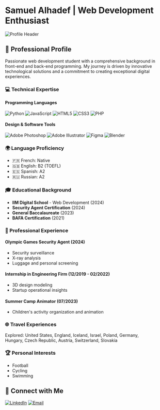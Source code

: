 # Samuel Alhadef | Web Development Enthusiast

![Profile Header](https://github.com/user-attachments/assets/3536b9a1-3c6e-4e87-b717-85c9ebfdf25c)

## 🚀 Professional Profile

Passionate web development student with a comprehensive background in front-end and back-end programming. My journey is driven by innovative technological solutions and a commitment to creating exceptional digital experiences.

### 💻 Technical Expertise

#### Programming Languages
![Python](https://img.shields.io/badge/Python-3776AB?style=for-the-badge&logo=python&logoColor=white)
![JavaScript](https://img.shields.io/badge/JavaScript-F7DF1E?style=for-the-badge&logo=javascript&logoColor=black)
![HTML5](https://img.shields.io/badge/HTML5-E34F26?style=for-the-badge&logo=html5&logoColor=white)
![CSS3](https://img.shields.io/badge/CSS3-1572B6?style=for-the-badge&logo=css3&logoColor=white)
![PHP](https://img.shields.io/badge/PHP-777BB4?style=for-the-badge&logo=php&logoColor=white)

#### Design & Software Tools
![Adobe Photoshop](https://img.shields.io/badge/Adobe%20Photoshop-31A8FF?style=for-the-badge&logo=Adobe%20Photoshop&logoColor=white)
![Adobe Illustrator](https://img.shields.io/badge/Adobe%20Illustrator-FF9A00?style=for-the-badge&logo=Adobe%20Illustrator&logoColor=white)
![Figma](https://img.shields.io/badge/Figma-F24E1E?style=for-the-badge&logo=figma&logoColor=white)
![Blender](https://img.shields.io/badge/Blender-F5792A?style=for-the-badge&logo=blender&logoColor=white)

### 🌍 Language Proficiency

- 🇫🇷 French: Native
- 🇬🇧 English: B2 (TOEFL)
- 🇪🇸 Spanish: A2
- 🇷🇺 Russian: A2

### 🎓 Educational Background

- **IIM Digital School** - Web Development (2024)
- **Security Agent Certification** (2024)
- **General Baccalaureate** (2023)
- **BAFA Certification** (2021)

### 💼 Professional Experience

#### Olympic Games Security Agent (2024)
- Security surveillance
- X-ray analysis
- Luggage and personal screening

#### Internship in Engineering Firm (12/2019 - 02/2022)
- 3D design modeling
- Startup operational insights

#### Summer Camp Animator (07/2023)
- Children's activity organization and animation

### 🌐 Travel Experiences
Explored: United States, England, Iceland, Israel, Poland, Germany, Hungary, Czech Republic, Austria, Switzerland, Slovakia

### 🏆 Personal Interests
- Football
- Cycling
- Swimming

## 🤝 Connect with Me

[![LinkedIn](https://img.shields.io/badge/LinkedIn-0077B5?style=for-the-badge&logo=linkedin&logoColor=white)](https://www.linkedin.com/in/samuel-alhadef)
[![Email](https://img.shields.io/badge/Email-D14836?style=for-the-badge&logo=gmail&logoColor=white)](mailto:samuel.alhadef@gmail.com)

